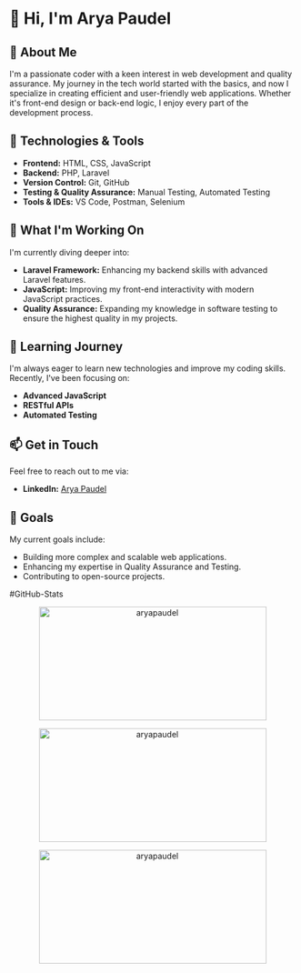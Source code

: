 # 👋 Hi, I'm Arya Paudel

## 🌟 About Me

I'm a passionate coder with a keen interest in web development and quality assurance. My journey in the tech world started with the basics, and now I specialize in creating efficient and user-friendly web applications. Whether it's front-end design or back-end logic, I enjoy every part of the development process.

## 🔧 Technologies & Tools

- **Frontend:** HTML, CSS, JavaScript
- **Backend:** PHP, Laravel
- **Version Control:** Git, GitHub
- **Testing & Quality Assurance:** Manual Testing, Automated Testing
- **Tools & IDEs:** VS Code, Postman, Selenium

## 🚀 What I'm Working On

I'm currently diving deeper into:

- **Laravel Framework:** Enhancing my backend skills with advanced Laravel features.
- **JavaScript:** Improving my front-end interactivity with modern JavaScript practices.
- **Quality Assurance:** Expanding my knowledge in software testing to ensure the highest quality in my projects.

## 🌱 Learning Journey

I'm always eager to learn new technologies and improve my coding skills. Recently, I've been focusing on:

- **Advanced JavaScript**
- **RESTful APIs**
- **Automated Testing**

## 📫 Get in Touch

Feel free to reach out to me via:

- **LinkedIn:** [Arya Paudel](https://www.linkedin.com/in/AryaPaudel)

## 🎯 Goals

My current goals include:

- Building more complex and scalable web applications.
- Enhancing my expertise in Quality Assurance and Testing.
- Contributing to open-source projects.

#GitHub-Stats

<p align="center">
  <img src="https://github-readme-stats.vercel.app/api/top-langs?username=aryapaudel&show_icons=true&locale=en&layout=compact" alt="aryapaudel" width="400" height="200"/>
</p>

<p align="center">
  <img src="https://github-readme-stats.vercel.app/api?username=aryapaudel&show_icons=true&locale=en" alt="aryapaudel" width="400" height="200"/>
</p>

<p align="center">
  <img src="https://github-readme-streak-stats.herokuapp.com/?user=aryapaudel&" alt="aryapaudel" width="400" height="200"/>
</p>
